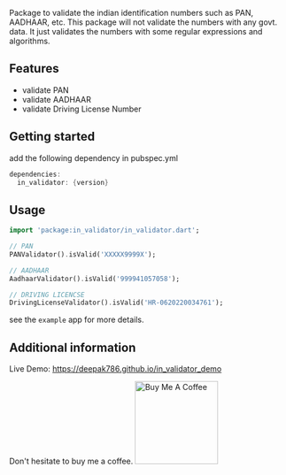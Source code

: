 Package to validate the indian identification numbers such as PAN, AADHAAR, etc.
This package will not validate the numbers with any govt. data.
It just validates the numbers with some regular expressions and algorithms.

## Features

- validate PAN
- validate AADHAAR
- validate Driving License Number

## Getting started

add the following dependency in pubspec.yml

```dart
dependencies:
  in_validator: {version}
```

## Usage

```dart
import 'package:in_validator/in_validator.dart';

// PAN
PANValidator().isValid('XXXXX9999X');

// AADHAAR
AadhaarValidator().isValid('999941057058');

// DRIVING LICENCSE
DrivingLicenseValidator().isValid('HR-0620220034761');

```
see the `example` app for more details.

## Additional information

Live Demo: https://deepak786.github.io/in_validator_demo

Don't hesitate to buy me a coffee.
<a href="https://www.buymeacoffee.com/deepakdroid" target="_blank"><img src="https://cdn.buymeacoffee.com/buttons/v2/default-yellow.png" alt="Buy Me A Coffee" width="150px"></a>
